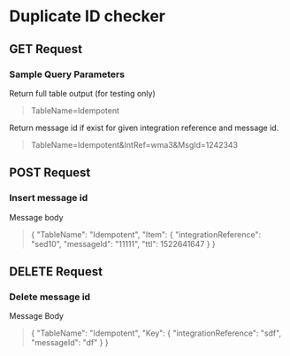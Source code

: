 
# Duplicate ID checker

## GET Request

### Sample Query Parameters

Return full table output (for testing only)

> TableName=Idempotent

Return message id if exist for given integration reference and message id. 

> TableName=Idempotent&IntRef=wma3&MsgId=1242343


## POST Request

### Insert message id

Message body
> {    "TableName": "Idempotent",
    "Item": {
      "integrationReference": "sed10",
      "messageId": "11111",
      "ttl": 1522641647
    }
}

## DELETE Request

### Delete message id

Message Body

> {    "TableName": "Idempotent",
>     "Key": {
>       "integrationReference": "sdf",
>       "messageId": "df"
>     } }


